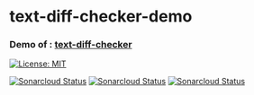 # text-diff-checker-demo
### Demo of : [text-diff-checker](https://github.com/barrouh/TextDiffChecker)
[![License: MIT](https://img.shields.io/badge/License-MIT-yellow.svg)](https://opensource.org/licenses/MIT)

[![Sonarcloud Status](https://sonarcloud.io/api/project_badges/measure?project=text-diff-checker-demo&metric=alert_status)](https://sonarcloud.io/dashboard?id=text-diff-checker-demo) [![Sonarcloud Status](https://sonarcloud.io/api/project_badges/measure?project=text-diff-checker-demo&metric=reliability_rating)](https://sonarcloud.io/dashboard?id=text-diff-checker-demo) [![Sonarcloud Status](https://sonarcloud.io/api/project_badges/measure?project=text-diff-checker-demo&metric=sqale_rating)](https://sonarcloud.io/dashboard?id=text-diff-checker-demo) 
